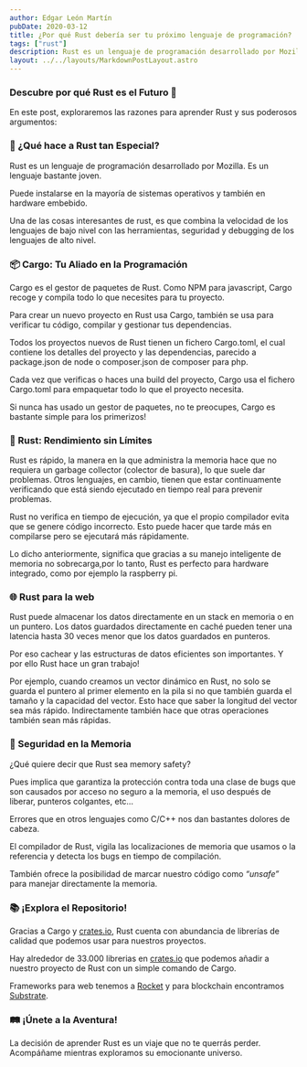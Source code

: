 ```yaml
---
author: Edgar León Martín
pubDate: 2020-03-12
title: ¿Por qué Rust debería ser tu próximo lenguaje de programación?
tags: ["rust"]
description: Rust es un lenguaje de programación desarrollado por Mozilla. En este post analizaremos por qué aprender rust y veremos sus puntos fuertes!
layout: ../../layouts/MarkdownPostLayout.astro
---
```


### Descubre por qué Rust es el Futuro 🚀

En este post, exploraremos las razones para aprender Rust y sus poderosos argumentos:

### 🌟 ¿Qué hace a Rust tan Especial?

Rust es un lenguaje de programación desarrollado por Mozilla. Es un lenguaje bastante joven.

Puede instalarse en la mayoría de sistemas operativos y también en hardware embebido.

Una de las cosas interesantes de rust, es que combina la velocidad de los lenguajes de bajo nivel con las herramientas, seguridad y debugging de los lenguajes de alto nivel.

### 📦 Cargo: Tu Aliado en la Programación

Cargo es el gestor de paquetes de Rust. Como NPM para javascript, Cargo recoge y compila todo lo que necesites para tu proyecto.

Para crear un nuevo proyecto en Rust usa Cargo, también se usa para verificar tu código, compilar y gestionar tus dependencias.

Todos los proyectos nuevos de Rust tienen un fichero Cargo.toml, el cual contiene los detalles del proyecto y las dependencias, parecido a package.json de node o composer.json de composer para php.

Cada vez que verificas o haces una build del proyecto, Cargo usa el fichero Cargo.toml para empaquetar todo lo que el proyecto necesita.

Si nunca has usado un gestor de paquetes, no te preocupes, Cargo es bastante simple para los primerizos!

### 💨 Rust: Rendimiento sin Límites

Rust es rápido, la manera en la que administra la memoria hace que no requiera un garbage collector (colector de basura), lo que suele dar problemas. Otros lenguajes, en cambio, tienen que estar continuamente verificando que está siendo ejecutado en tiempo real para prevenir problemas.

Rust no verifica en tiempo de ejecución, ya que el propio compilador evita que se genere código incorrecto. Esto puede hacer que tarde más en compilarse pero se ejecutará más rápidamente.

Lo dicho anteriormente, significa que gracias a su manejo inteligente de memoria no sobrecarga,por lo tanto, Rust es perfecto para hardware integrado, como por ejemplo la raspberry pi.

### 🌐 Rust para la web

Rust puede almacenar los datos directamente en un stack en memoria o en un puntero. Los datos guardados directamente en caché pueden tener una latencia hasta 30 veces menor que los datos guardados en punteros.

Por eso cachear y las estructuras de datos eficientes son importantes. Y por ello Rust hace un gran trabajo!

Por ejemplo, cuando creamos un vector dinámico en Rust, no solo se guarda el puntero al primer elemento en la pila si no que también guarda el tamaño y la capacidad del vector. Esto hace que saber la longitud del vector sea más rápido. Indirectamente también hace que otras operaciones también sean más rápidas.

### 🔐 Seguridad en la Memoria

¿Qué quiere decir que Rust sea memory safety?

Pues implica que garantiza la protección contra toda una clase de bugs que son causados por acceso no seguro a la memoria, el uso después de liberar, punteros colgantes, etc…

Errores que en otros lenguajes como C/C++ nos dan bastantes dolores de cabeza.

El compilador de Rust, vigila las localizaciones de memoria que usamos o la referencia y detecta los bugs en tiempo de compilación.

También ofrece la posibilidad de marcar nuestro código como _“unsafe”_ para manejar directamente la memoria.

### 📚 ¡Explora el Repositorio!

Gracias a Cargo y [crates.io](https://crates.io/), Rust cuenta con abundancia de librerías de calidad que podemos usar para nuestros proyectos.

Hay alrededor de 33.000 librerias en [crates.io](https://crates.io/) que podemos añadir a nuestro proyecto de Rust con un simple comando de Cargo.

Frameworks para web tenemos a [Rocket](https://rocket.rs/) y para blockchain encontramos [Substrate](https://www.parity.io/substrate).

### 🛤️ ¡Únete a la Aventura!

La decisión de aprender Rust es un viaje que no te querrás perder. Acompáñame mientras exploramos su emocionante universo.
